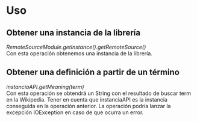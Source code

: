 <h1> Uso </h1>

<h2> Obtener una instancia de la librería </h2>
<p> 
	<i> RemoteSourceModule.getInstance().getRemoteSource() </i> <br>
	Con esta operación obtenemos una instancia de la librería.
</p>

<h2> Obtener una definición a partir de un término </h2>
<p> 
	<i> instanciaAPI.getMeaning(term) </i> <br>
	Con esta operación se obtendrá un String con el resultado de buscar term en la Wikipedia. Tener en cuenta que instanciaAPI es la instancia conseguida en la operación anterior.
	La operación podría lanzar la excepción IOException en caso de que ocurra un error.
</p>

